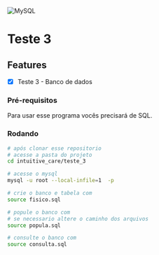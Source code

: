 ![MySQL](https://img.shields.io/badge/mysql-%2300f.svg?style=for-the-badge&logo=mysql&logoColor=white)

# Teste 3

## Features
- [X] Teste 3 - Banco de dados 

### Pré-requisitos 
Para usar esse programa vocês precisará de SQL.

### Rodando
```bash
# após clonar esse repositorio 
# acesse a pasta do projeto
cd intuitive_care/teste_3

# acesse o mysql
mysql -u root --local-infile=1  -p

# crie o banco e tabela com 
source fisico.sql

# popule o banco com 
# se necessario altere o caminho dos arquivos
source popula.sql

# consulte o banco com 
source consulta.sql
```